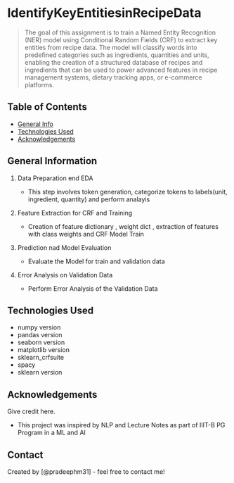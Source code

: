 # IdentifyKeyEntitiesinRecipeData
> The goal of this assignment is to train a Named Entity Recognition (NER) model using Conditional Random Fields (CRF) to extract key entities from recipe data. The model will classify words into predefined categories such as ingredients, quantities and units, enabling the creation of a structured database of recipes and ingredients that can be used to power advanced features in recipe management systems, dietary tracking apps, or e-commerce platforms.


## Table of Contents
* [General Info](#general-information)
* [Technologies Used](#technologies-used)
* [Acknowledgements](#acknowledgements)

## General Information
1. Data Preparation end EDA	
	- This step involves token generation, categorize tokens to labels(unit, ingredient, quantity) and perform analayis  

2. Feature Extraction for CRF and Training
	- Creation of feature dictionary , weight dict , extraction of features with class weights and CRF Model Train

3. Prediction nad Model Evaluation
	- Evaluate the Model for train and validation data
   
4. Error Analysis on Validation Data 
	- Perform Error Analysis of the Validation Data



## Technologies Used
- numpy version
- pandas version
- seaborn version
- matplotlib version
- sklearn_crfsuite
- spacy
- sklearn version



## Acknowledgements
Give credit here.
- This project was inspired by NLP and Lecture Notes as part of IIIT-B PG Program in a ML and AI


## Contact
Created by [@pradeephm31] - feel free to contact me!
